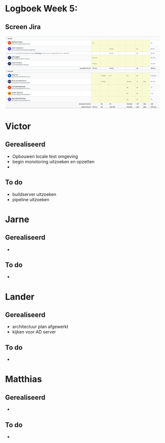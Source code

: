 # Logboek Week 5:


## Screen Jira
![Screenshot](img/week5.png)

# Victor
## Gerealiseerd

- Opbouwen locale test omgeving
- begin monotoring uitzoeken en opzetten
- 

## To do
- buildserver uitzoeken
- pipeline uitzoeken
# Jarne

## Gerealiseerd

- 
## To do

- 

# Lander

## Gerealiseerd

- architectuur plan afgewerkt
- kijken voor AD server

## To do

- 

# Matthias

## Gerealiseerd

- 
## To do

- 
